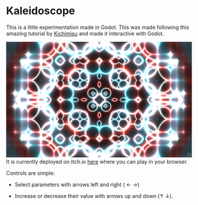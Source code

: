 # Kaleidoscope

This is a little experimentation made in Godot.
This was made following this amazing tutorial by [Kichimisu](https://youtu.be/f4s1h2YETNY) and made it interactive with Godot.

![kaleidoscope image](./kaleidoscope.jpg)
It is currently deployed on Itch.io [here](https://emberger.itch.io/kaleidoscope) where you can play in your browser. 

Controls are simple:

- Select parameters with arrows left and right ( ← →)

- Increase or decrease their value with arrows up and down (↑ ↓).



